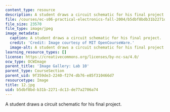```yaml
---
content_type: resource
description: A student draws a circuit schematic for his final project.
file: /courses/ec-s06-practical-electronics-fall-2004/b5dbf8bdb31b2271dc13de77a2706a74_12.jpg
file_size: 23570
file_type: image/jpeg
image_metadata:
  caption: A student draws a circuit schematic for his final project.
  credit: 'Credit: Image courtesy of MIT OpenCourseWare.'
  image-alt: A student draws a circuit schematic for his final project.
learning_resource_types: []
license: https://creativecommons.org/licenses/by-nc-sa/4.0/
ocw_type: OCWImage
parent_title: 'Image Gallery: Lab 10'
parent_type: CourseSection
parent_uid: 9f359de3-2240-f274-db76-e85f310466d7
resourcetype: Image
title: 12.jpg
uid: b5dbf8bd-b31b-2271-dc13-de77a2706a74
---
```

A student draws a circuit schematic for his final project.